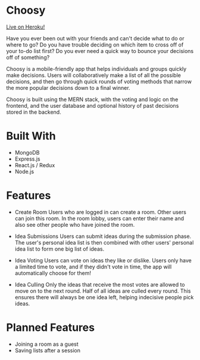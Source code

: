 # Choosy

[Live on Heroku!](https://choosyapp.herokuapp.com/)

Have you ever been out with your friends and can't decide what to do or where to go? Do you have trouble deciding on which item to cross off of your to-do list first? Do you ever need a quick way to bounce your decisions off of something?

Choosy is a mobile-friendly app that helps individuals and groups quickly make decisions. Users will collaboratively make a list of all the possible decisions, and then go through quick rounds of voting methods that narrow the more popular decisions down to a final winner.

Choosy is built using the MERN stack, with the voting and logic on the frontend, and the user database and optional history of past decisions stored in the backend.

# Built With

* MongoDB
* Express.js
* React.js / Redux
* Node.js

# Features

* Create Room
Users who are logged in can create a room. Other users can join this room. In the room lobby, users can enter their name and also see other people who have joined the room.

* Idea Submissions
Users can submit ideas during the submission phase. The user's personal idea list is then combined with other users' personal idea list to form one big list of ideas.

* Idea Voting
Users can vote on ideas they like or dislike. Users only have a limited time to vote, and if they didn't vote in time, the app will automatically choose for them!

* Idea Culling
Only the ideas that receive the most votes are allowed to move on to the next round. Half of all ideas are culled every round. This ensures there will always be one idea left, helping indecisive people pick ideas.

# Planned Features
* Joining a room as a guest
* Saving lists after a session

